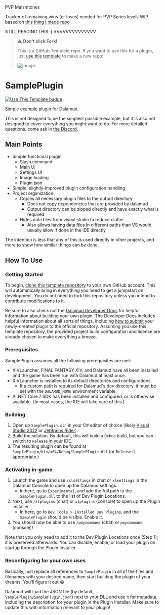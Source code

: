 PVP Malsmtones

Tracker of remaining wins (or loses) needed for PVP Series levels
WIP based on [this thing I made](https://malmstone-tracker.web.app)
[repo](https://github.com/romulotil/pvp-calculator)

STILL READING THIS :)
VVVVVVVVVVVVVV

> ⚠️ **Don't click Fork!**
> 
> This is a GitHub Template repo. If you want to use this for a plugin, just [use this template][new-repo] to make a new repo!
>
> ![image](https://github.com/goatcorp/SamplePlugin/assets/16760685/d9732094-e1ed-4769-a70b-58ed2b92580c)

# SamplePlugin

[![Use This Template badge](https://img.shields.io/badge/Use%20This%20Template-0?logo=github&labelColor=grey)][new-repo]


Simple example plugin for Dalamud.

This is not designed to be the simplest possible example, but it is also not designed to cover everything you might want to do. For more detailed questions, come ask in [the Discord](https://discord.gg/holdshift).

## Main Points

* Simple functional plugin
  * Slash command
  * Main UI
  * Settings UI
  * Image loading
  * Plugin json
* Simple, slightly-improved plugin configuration handling
* Project organization
  * Copies all necessary plugin files to the output directory
    * Does not copy dependencies that are provided by dalamud
    * Output directory can be zipped directly and have exactly what is required
  * Hides data files from visual studio to reduce clutter
    * Also allows having data files in different paths than VS would usually allow if done in the IDE directly


The intention is less that any of this is used directly in other projects, and more to show how similar things can be done.

## How To Use

### Getting Started

To begin, [clone this template repository][new-repo] to your own GitHub account. This will automatically bring in everything you need to get a jumpstart on development. You do not need to fork this repository unless you intend to contribute modifications to it.

Be sure to also check out the [Dalamud Developer Docs][dalamud-docs] for helpful information about building your own plugin. The Developer Docs includes helpful information about all sorts of things, including [how to submit][submit] your newly-created plugin to the official repository. Assuming you use this template repository, the provided project build configuration and license are already chosen to make everything a breeze.

[new-repo]: https://github.com/new?template_name=SamplePlugin&template_owner=goatcorp
[dalamud-docs]: https://dalamud.dev
[submit]: https://dalamud.dev/plugin-development/plugin-submission

### Prerequisites

SamplePlugin assumes all the following prerequisites are met:

* XIVLauncher, FINAL FANTASY XIV, and Dalamud have all been installed and the game has been run with Dalamud at least once.
* XIVLauncher is installed to its default directories and configurations.
  * If a custom path is required for Dalamud's dev directory, it must be set with the `DALAMUD_HOME` environment variable.
* A .NET Core 7 SDK has been installed and configured, or is otherwise available. (In most cases, the IDE will take care of this.)

### Building

1. Open up `SamplePlugin.sln` in your C# editor of choice (likely [Visual Studio 2022](https://visualstudio.microsoft.com) or [JetBrains Rider](https://www.jetbrains.com/rider/)).
2. Build the solution. By default, this will build a `Debug` build, but you can switch to `Release` in your IDE.
3. The resulting plugin can be found at `SamplePlugin/bin/x64/Debug/SamplePlugin.dll` (or `Release` if appropriate.)

### Activating in-game

1. Launch the game and use `/xlsettings` in chat or `xlsettings` in the Dalamud Console to open up the Dalamud settings.
    * In here, go to `Experimental`, and add the full path to the `SamplePlugin.dll` to the list of Dev Plugin Locations.
2. Next, use `/xlplugins` (chat) or `xlplugins` (console) to open up the Plugin Installer.
    * In here, go to `Dev Tools > Installed Dev Plugins`, and the `SamplePlugin` should be visible. Enable it.
3. You should now be able to use `/pmycommand` (chat) or `pmycommand` (console)!

Note that you only need to add it to the Dev Plugin Locations once (Step 1); it is preserved afterwards. You can disable, enable, or load your plugin on startup through the Plugin Installer.

### Reconfiguring for your own uses

Basically, just replace all references to `SamplePlugin` in all of the files and filenames with your desired name, then start building the plugin of your dreams. You'll figure it out 😁

Dalamud will load the JSON file (by default, `SamplePlugin/SamplePlugin.json`) next to your DLL and use it for metadata, including the description for your plugin in the Plugin Installer. Make sure to update this with information relevant to _your_ plugin!
